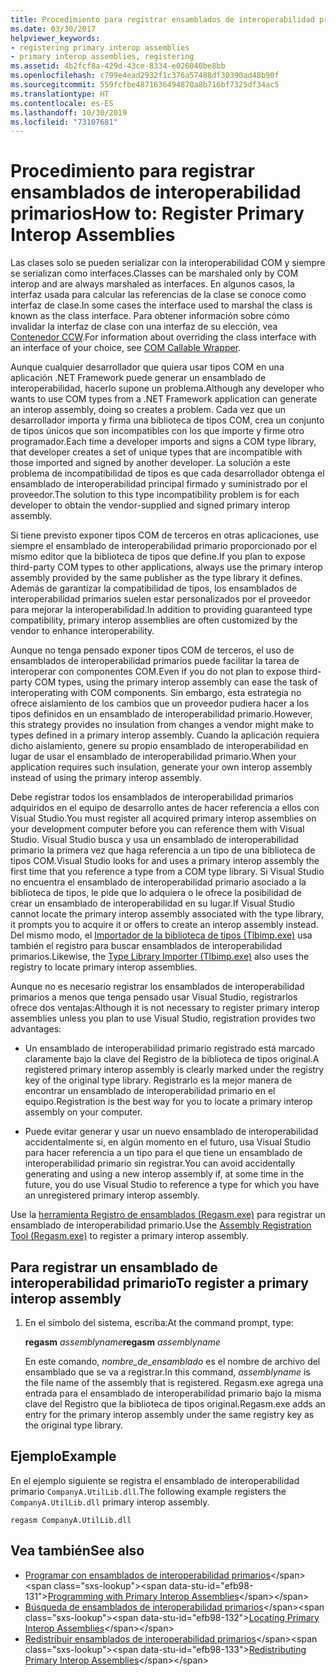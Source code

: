 ```yaml
---
title: Procedimiento para registrar ensamblados de interoperabilidad primarios
ms.date: 03/30/2017
helpviewer_keywords:
- registering primary interop assemblies
- primary interop assemblies, registering
ms.assetid: 4b2fcf8a-429d-43ce-8334-e026040be8bb
ms.openlocfilehash: c799e4ead2932f1c376a57488df30390ad48b90f
ms.sourcegitcommit: 559fcfbe4871636494870a8b716bf7325df34ac5
ms.translationtype: HT
ms.contentlocale: es-ES
ms.lasthandoff: 10/30/2019
ms.locfileid: "73107681"
---
```

# <a name="how-to-register-primary-interop-assemblies"></a><span data-ttu-id="efb98-102">Procedimiento para registrar ensamblados de interoperabilidad primarios</span><span class="sxs-lookup"><span data-stu-id="efb98-102">How to: Register Primary Interop Assemblies</span></span>

<span data-ttu-id="efb98-103">Las clases solo se pueden serializar con la interoperabilidad COM y siempre se serializan como interfaces.</span><span class="sxs-lookup"><span data-stu-id="efb98-103">Classes can be marshaled only by COM interop and are always marshaled as interfaces.</span></span> <span data-ttu-id="efb98-104">En algunos casos, la interfaz usada para calcular las referencias de la clase se conoce como interfaz de clase.</span><span class="sxs-lookup"><span data-stu-id="efb98-104">In some cases the interface used to marshal the class is known as the class interface.</span></span> <span data-ttu-id="efb98-105">Para obtener información sobre cómo invalidar la interfaz de clase con una interfaz de su elección, vea [Contenedor CCW](../../standard/native-interop/com-callable-wrapper.md).</span><span class="sxs-lookup"><span data-stu-id="efb98-105">For information about overriding the class interface with an interface of your choice, see [COM Callable Wrapper](../../standard/native-interop/com-callable-wrapper.md).</span></span>

 <span data-ttu-id="efb98-106">Aunque cualquier desarrollador que quiera usar tipos COM en una aplicación .NET Framework puede generar un ensamblado de interoperabilidad, hacerlo supone un problema.</span><span class="sxs-lookup"><span data-stu-id="efb98-106">Although any developer who wants to use COM types from a .NET Framework application can generate an interop assembly, doing so creates a problem.</span></span> <span data-ttu-id="efb98-107">Cada vez que un desarrollador importa y firma una biblioteca de tipos COM, crea un conjunto de tipos únicos que son incompatibles con los que importe y firme otro programador.</span><span class="sxs-lookup"><span data-stu-id="efb98-107">Each time a developer imports and signs a COM type library, that developer creates a set of unique types that are incompatible with those imported and signed by another developer.</span></span> <span data-ttu-id="efb98-108">La solución a este problema de incompatibilidad de tipos es que cada desarrollador obtenga el ensamblado de interoperabilidad principal firmado y suministrado por el proveedor.</span><span class="sxs-lookup"><span data-stu-id="efb98-108">The solution to this type incompatibility problem is for each developer to obtain the vendor-supplied and signed primary interop assembly.</span></span>

 <span data-ttu-id="efb98-109">Si tiene previsto exponer tipos COM de terceros en otras aplicaciones, use siempre el ensamblado de interoperabilidad primario proporcionado por el mismo editor que la biblioteca de tipos que define.</span><span class="sxs-lookup"><span data-stu-id="efb98-109">If you plan to expose third-party COM types to other applications, always use the primary interop assembly provided by the same publisher as the type library it defines.</span></span> <span data-ttu-id="efb98-110">Además de garantizar la compatibilidad de tipos, los ensamblados de interoperabilidad primarios suelen estar personalizados por el proveedor para mejorar la interoperabilidad.</span><span class="sxs-lookup"><span data-stu-id="efb98-110">In addition to providing guaranteed type compatibility, primary interop assemblies are often customized by the vendor to enhance interoperability.</span></span>

 <span data-ttu-id="efb98-111">Aunque no tenga pensado exponer tipos COM de terceros, el uso de ensamblados de interoperabilidad primarios puede facilitar la tarea de interoperar con componentes COM.</span><span class="sxs-lookup"><span data-stu-id="efb98-111">Even if you do not plan to expose third-party COM types, using the primary interop assembly can ease the task of interoperating with COM components.</span></span> <span data-ttu-id="efb98-112">Sin embargo, esta estrategia no ofrece aislamiento de los cambios que un proveedor pudiera hacer a los tipos definidos en un ensamblado de interoperabilidad primario.</span><span class="sxs-lookup"><span data-stu-id="efb98-112">However, this strategy provides no insulation from changes a vendor might make to types defined in a primary interop assembly.</span></span> <span data-ttu-id="efb98-113">Cuando la aplicación requiera dicho aislamiento, genere su propio ensamblado de interoperabilidad en lugar de usar el ensamblado de interoperabilidad primario.</span><span class="sxs-lookup"><span data-stu-id="efb98-113">When your application requires such insulation, generate your own interop assembly instead of using the primary interop assembly.</span></span>

 <span data-ttu-id="efb98-114">Debe registrar todos los ensamblados de interoperabilidad primarios adquiridos en el equipo de desarrollo antes de hacer referencia a ellos con Visual Studio.</span><span class="sxs-lookup"><span data-stu-id="efb98-114">You must register all acquired primary interop assemblies on your development computer before you can reference them with Visual Studio.</span></span> <span data-ttu-id="efb98-115">Visual Studio busca y usa un ensamblado de interoperabilidad primario la primera vez que haga referencia a un tipo de una biblioteca de tipos COM.</span><span class="sxs-lookup"><span data-stu-id="efb98-115">Visual Studio looks for and uses a primary interop assembly the first time that you reference a type from a COM type library.</span></span> <span data-ttu-id="efb98-116">Si Visual Studio no encuentra el ensamblado de interoperabilidad primario asociado a la biblioteca de tipos, le pide que lo adquiera o le ofrece la posibilidad de crear un ensamblado de interoperabilidad en su lugar.</span><span class="sxs-lookup"><span data-stu-id="efb98-116">If Visual Studio cannot locate the primary interop assembly associated with the type library, it prompts you to acquire it or offers to create an interop assembly instead.</span></span> <span data-ttu-id="efb98-117">Del mismo modo, el [Importador de la biblioteca de tipos (Tlbimp.exe)](../tools/tlbimp-exe-type-library-importer.md) usa también el registro para buscar ensamblados de interoperabilidad primarios.</span><span class="sxs-lookup"><span data-stu-id="efb98-117">Likewise, the [Type Library Importer (Tlbimp.exe)](../tools/tlbimp-exe-type-library-importer.md) also uses the registry to locate primary interop assemblies.</span></span>

 <span data-ttu-id="efb98-118">Aunque no es necesario registrar los ensamblados de interoperabilidad primarios a menos que tenga pensado usar Visual Studio, registrarlos ofrece dos ventajas:</span><span class="sxs-lookup"><span data-stu-id="efb98-118">Although it is not necessary to register primary interop assemblies unless you plan to use Visual Studio, registration provides two advantages:</span></span>

- <span data-ttu-id="efb98-119">Un ensamblado de interoperabilidad primario registrado está marcado claramente bajo la clave del Registro de la biblioteca de tipos original.</span><span class="sxs-lookup"><span data-stu-id="efb98-119">A registered primary interop assembly is clearly marked under the registry key of the original type library.</span></span> <span data-ttu-id="efb98-120">Registrarlo es la mejor manera de encontrar un ensamblado de interoperabilidad primario en el equipo.</span><span class="sxs-lookup"><span data-stu-id="efb98-120">Registration is the best way for you to locate a primary interop assembly on your computer.</span></span>

- <span data-ttu-id="efb98-121">Puede evitar generar y usar un nuevo ensamblado de interoperabilidad accidentalmente si, en algún momento en el futuro, usa Visual Studio para hacer referencia a un tipo para el que tiene un ensamblado de interoperabilidad primario sin registrar.</span><span class="sxs-lookup"><span data-stu-id="efb98-121">You can avoid accidentally generating and using a new interop assembly if, at some time in the future, you do use Visual Studio to reference a type for which you have an unregistered primary interop assembly.</span></span>

<span data-ttu-id="efb98-122">Use la [herramienta Registro de ensamblados (Regasm.exe)](../tools/regasm-exe-assembly-registration-tool.md) para registrar un ensamblado de interoperabilidad primario.</span><span class="sxs-lookup"><span data-stu-id="efb98-122">Use the [Assembly Registration Tool (Regasm.exe)](../tools/regasm-exe-assembly-registration-tool.md) to register a primary interop assembly.</span></span>

## <a name="to-register-a-primary-interop-assembly"></a><span data-ttu-id="efb98-123">Para registrar un ensamblado de interoperabilidad primario</span><span class="sxs-lookup"><span data-stu-id="efb98-123">To register a primary interop assembly</span></span>

1. <span data-ttu-id="efb98-124">En el símbolo del sistema, escriba:</span><span class="sxs-lookup"><span data-stu-id="efb98-124">At the command prompt, type:</span></span>

     <span data-ttu-id="efb98-125">**regasm** *assemblyname*</span><span class="sxs-lookup"><span data-stu-id="efb98-125">**regasm** *assemblyname*</span></span>

     <span data-ttu-id="efb98-126">En este comando, *nombre_de_ensamblado* es el nombre de archivo del ensamblado que se va a registrar.</span><span class="sxs-lookup"><span data-stu-id="efb98-126">In this command, *assemblyname* is the file name of the assembly that is registered.</span></span> <span data-ttu-id="efb98-127">Regasm.exe agrega una entrada para el ensamblado de interoperabilidad primario bajo la misma clave del Registro que la biblioteca de tipos original.</span><span class="sxs-lookup"><span data-stu-id="efb98-127">Regasm.exe adds an entry for the primary interop assembly under the same registry key as the original type library.</span></span>

## <a name="example"></a><span data-ttu-id="efb98-128">Ejemplo</span><span class="sxs-lookup"><span data-stu-id="efb98-128">Example</span></span>
 <span data-ttu-id="efb98-129">En el ejemplo siguiente se registra el ensamblado de interoperabilidad primario `CompanyA.UtilLib.dll`.</span><span class="sxs-lookup"><span data-stu-id="efb98-129">The following example registers the `CompanyA.UtilLib.dll` primary interop assembly.</span></span>

```console
regasm CompanyA.UtilLib.dll
```

## <a name="see-also"></a><span data-ttu-id="efb98-130">Vea también</span><span class="sxs-lookup"><span data-stu-id="efb98-130">See also</span></span>

- <span data-ttu-id="efb98-131">[Programar con ensamblados de interoperabilidad primarios](https://docs.microsoft.com/previous-versions/dotnet/netframework-4.0/baxfadst(v=vs.100))</span><span class="sxs-lookup"><span data-stu-id="efb98-131">[Programming with Primary Interop Assemblies](https://docs.microsoft.com/previous-versions/dotnet/netframework-4.0/baxfadst(v=vs.100))</span></span>
- <span data-ttu-id="efb98-132">[Búsqueda de ensamblados de interoperabilidad primarios](https://docs.microsoft.com/previous-versions/dotnet/netframework-4.0/y06sxw56(v=vs.100))</span><span class="sxs-lookup"><span data-stu-id="efb98-132">[Locating Primary Interop Assemblies](https://docs.microsoft.com/previous-versions/dotnet/netframework-4.0/y06sxw56(v=vs.100))</span></span>
- <span data-ttu-id="efb98-133">[Redistribuir ensamblados de interoperabilidad primarios](https://docs.microsoft.com/previous-versions/dotnet/netframework-4.0/w0dt2w20(v=vs.100))</span><span class="sxs-lookup"><span data-stu-id="efb98-133">[Redistributing Primary Interop Assemblies](https://docs.microsoft.com/previous-versions/dotnet/netframework-4.0/w0dt2w20(v=vs.100))</span></span>
